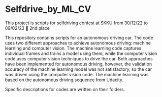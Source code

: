 # Selfdrive_by_ML_CV
 This project is scripts for selfdriving contest at SKKU from 30/12/22 to 09/02/23
 🥈 2nd place

This repository contains scripts for an autonomous driving car. The code uses two different approaches to achieve autonomous driving: machine learning and computer vision. The machine learning code captures individual frames and trains a model using them, while the computer vision code uses computer vision techniques to drive the car. Both approaches have been implemented for autonomous driving, however, the validation accuracy of the machine learning model was not satisfactory, so the car was driven using the computer vision code. The machine learning was based on the autonomous driving sequence from Udacity.

Specific descriptions for codes are written on their folders.
